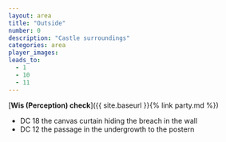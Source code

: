 ```yaml
---
layout: area
title: "Outside"
number: 0
description: "Castle surroundings"
categories: area
player_images:
leads_to:
  - 1
  - 10
  - 11
---
```



[**Wis (Perception) check**]({{ site.baseurl }}{% link party.md %})
* DC 18 the canvas curtain hiding the breach in the wall
* DC 12 the passage in the undergrowth to the postern

